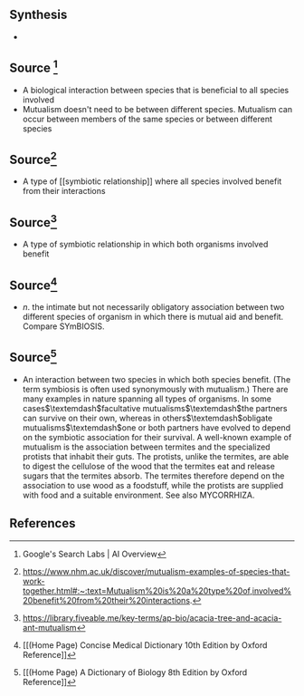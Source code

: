 ## Synthesis
- 
## Source [^1]
- A biological interaction between species that is beneficial to all species involved
- Mutualism doesn't need to be between different species. Mutualism can occur between members of the same species or between different species
## Source[^2]
- A type of [[symbiotic relationship]] where all species involved benefit from their interactions
## Source[^3]
- A type of symbiotic relationship in which both organisms involved benefit
## Source[^4]
- $n$. the intimate but not necessarily obligatory association between two different species of organism in which there is mutual aid and benefit. Compare SYmBIOSIS.
## Source[^5]
- An interaction between two species in which both species benefit. (The term symbiosis is often used synonymously with mutualism.) There are many examples in nature spanning all types of organisms. In some cases$\textemdash$facultative mutualisms$\textemdash$the partners can survive on their own, whereas in others$\textemdash$obligate mutualisms$\textemdash$one or both partners have evolved to depend on the symbiotic association for their survival. A well-known example of mutualism is the association between termites and the specialized protists that inhabit their guts. The protists, unlike the termites, are able to digest the cellulose of the wood that the termites eat and release sugars that the termites absorb. The termites therefore depend on the association to use wood as a foodstuff, while the protists are supplied with food and a suitable environment. See also MYCORRHIZA.
## References

[^1]: Google's Search Labs | AI Overview
[^2]: https://www.nhm.ac.uk/discover/mutualism-examples-of-species-that-work-together.html#:~:text=Mutualism%20is%20a%20type%20of,involved%20benefit%20from%20their%20interactions.
[^3]: https://library.fiveable.me/key-terms/ap-bio/acacia-tree-and-acacia-ant-mutualism
[^4]: [[(Home Page) Concise Medical Dictionary 10th Edition by Oxford Reference]]
[^5]: [[(Home Page) A Dictionary of Biology 8th Edition by Oxford Reference]]